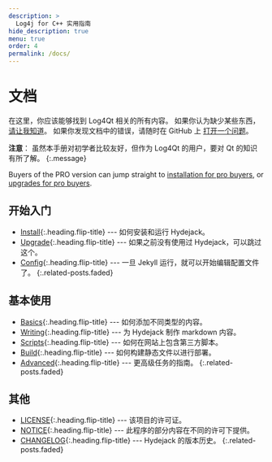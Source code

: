 ```yaml
---
description: >
  Log4j for C++ 实用指南
hide_description: true
menu: true
order: 4
permalink: /docs/
---
```


# 文档
在这里，你应该能够找到 Log4Qt 相关的所有内容。
如果你认为缺少某些东西，[请让我知道](mailto:550755606@qq.com)。
如果你发现文档中的错误，请随时在 GitHub 上 [打开一个问题](https://github.com/Waleon/Log4Qt-examples/issues)。

**注意**： 虽然本手册对初学者比较友好，但作为 Log4Qt 的用户，要对 Qt 的知识有所了解。
{:.message}

Buyers of the PRO version can jump straight to [installation for pro buyers](install.md#pro-version),
or [upgrades for pro buyers](upgrade.md#pro-version).

## 开始入门
* [Install]{:.heading.flip-title} --- 如何安装和运行 Hydejack。
* [Upgrade]{:.heading.flip-title} --- 如果之前没有使用过 Hydejack，可以跳过这个。
* [Config]{:.heading.flip-title} --- 一旦 Jekyll 运行，就可以开始编辑配置文件了。
{:.related-posts.faded}

## 基本使用
* [Basics]{:.heading.flip-title} --- 如何添加不同类型的内容。
* [Writing]{:.heading.flip-title} --- 为 Hydejack 制作 markdown 内容。
* [Scripts]{:.heading.flip-title} --- 如何在网站上包含第三方脚本。
* [Build]{:.heading.flip-title} --- 如何构建静态文件以进行部署。
* [Advanced]{:.heading.flip-title} --- 更高级任务的指南。
{:.related-posts.faded}

## 其他
* [LICENSE]{:.heading.flip-title} --- 该项目的许可证。
* [NOTICE]{:.heading.flip-title} --- 此程序的部分内容在不同的许可下提供。
* [CHANGELOG]{:.heading.flip-title} --- Hydejack 的版本历史。
{:.related-posts.faded}

[install]: install.md
[upgrade]: upgrade.md
[config]: config.md
[basics]: basics.md
[writing]: writing.md
[scripts]: scripts.md
[build]: build.md
[advanced]: advanced.md
[LICENSE]: ../LICENSE.md
[NOTICE]: ../NOTICE.md
[CHANGELOG]: ../CHANGELOG.md
